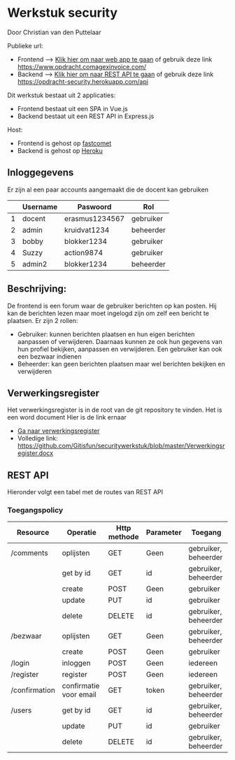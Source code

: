 # Werkstuk security
Door Christian van den Puttelaar

Publieke url:
* Frontend --> [Klik hier om naar web app te gaan](https://www.opdracht.comagexinvoice.com/) of gebruik deze link https://www.opdracht.comagexinvoice.com/
* Backend --> [Klik hier om naar REST API te gaan](https://opdracht-security.herokuapp.com/api) of gebruik deze link https://opdracht-security.herokuapp.com/api

Dit werkstuk bestaat uit 2 applicaties:
* Frontend bestaat uit een SPA in Vue.js
* Backend bestaat uit een REST API in Express.js

Host:
* Frontend is gehost op [fastcomet](https://www.fastcomet.com/)
* Backend is gehost op [Heroku](https://www.heroku.com/)

## Inloggegevens
Er zijn al een paar accounts aangemaakt die de docent kan gebruiken

|               | Username                | Paswoord                |Rol
| ------------- | ----------------------- | ----------------------- |-----------------------|
| 1             | docent                  | erasmus1234567          |gebruiker              |
| 2             | admin                   | kruidvat1234            |beheerder              |
| 3             | bobby                   | blokker1234             |gebruiker              |
| 4             | Suzzy                   | action9874              |gebruiker              |
| 5             | admin2                  | blokker1234             |beheerder              |


## Beschrijving:
De frontend is een forum waar de gebruiker berichten op kan posten. 
Hij kan de berichten lezen maar moet ingelogd zijn om zelf een bericht te plaatsen.
Er zijn 2 rollen:
* Gebruiker: kunnen berichten plaatsen en hun eigen berichten aanpassen of verwijderen. Daarnaas kunnen ze ook hun gegevens van hun profiel bekijken, aanpassen en verwijderen. Een gebruiker kan ook een bezwaar indienen
* Beheerder: kan geen berichten plaatsen maar wel berichten bekijken en verwijderen

## Verwerkingsregister
Het verwerkingsregister is in de root van de git repository te vinden. Het is een word document
Hier is de link ernaar
* [Ga naar verwerkingsregister](https://github.com/Gitisfun/securitywerkstuk/blob/master/Verwerkingsregister.docx)
* Volledige link: https://github.com/Gitisfun/securitywerkstuk/blob/master/Verwerkingsregister.docx

## REST API
Hieronder volgt een tabel met de routes van REST API

### Toegangspolicy

| Resource | Operatie| Http methode| Parameter | Toegang |
| ------------- | ----------------------- | ----------------------- |------------------- |------------------- |
| /comments | oplijsten | GET| Geen | gebruiker,  beheerder | 
| | get by id| GET| id| gebruiker,  beheerder | 
| | create| POST|Geen | gebruiker| 
| | update| PUT| id| gebruiker| 
| | delete| DELETE| id| gebruiker,  beheerder | 
| /bezwaar| oplijsten | GET| Geen | gebruiker,  beheerder | 
| | create| POST|Geen | gebruiker| 
| /login| inloggen| POST| Geen | iedereen | 
| /register| register| POST| Geen | iedereen | 
| /confirmation| confirmatie voor email| GET| token| gebruiker, beheerder| 
|/users | get by id| GET| id| gebruiker,  beheerder | 
| | update| PUT| id| gebruiker| 
| | delete| DELETE| id| gebruiker,  beheerder | 
